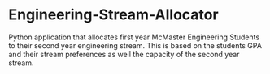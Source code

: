 # Engineering-Stream-Allocator
Python application that allocates first year McMaster Engineering Students to their second year engineering stream. This is based on the students GPA and their stream preferences as well the capacity of the second year stream.
